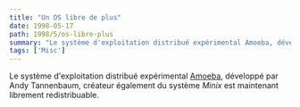 ```yaml
---
title: "Un OS libre de plus"
date: 1998-05-17
path: 1998/5/os-libre-plus
summary: "Le système d'exploitation distribué expérimental Amoeba, développé par Andy Tannenbaum, créateur également du système Minix est maintenant librement redistribuable."
tags: ['Misc']
---
```


<P>
Le système d'exploitation distribué expérimental <A HREF="http://www.cs.vu.nl/pub/amoeba/">Amoeba</A>, développé par Andy
Tannenbaum, créateur également du système <EM>Minix</EM> est maintenant
librement redistribuable.
</P>


